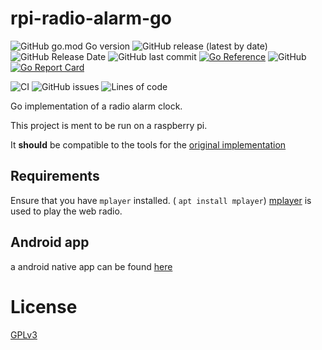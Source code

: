 # rpi-radio-alarm-go 
![GitHub go.mod Go version](https://img.shields.io/github/go-mod/go-version/bb4l/rpi-radio-alarm-go)
![GitHub release (latest by date)](https://img.shields.io/github/v/release/bb4l/rpi-radio-alarm-go)
![GitHub Release Date](https://img.shields.io/github/release-date/bb4l/rpi-radio-alarm-go)
![GitHub last commit](https://img.shields.io/github/last-commit/bb4l/rpi-radio-alarm-go)
[![Go Reference](https://pkg.go.dev/badge/github.com/bb4L/rpi-radio-alarm-go.svg)](https://pkg.go.dev/github.com/bb4L/rpi-radio-alarm-go)
![GitHub](https://img.shields.io/github/license/bb4l/rpi-radio-alarm-go)
[![Go Report Card](https://goreportcard.com/badge/github.com/bb4L/rpi-radio-alarm-go)](https://goreportcard.com/report/github.com/bb4L/rpi-radio-alarm-go)

![CI](https://github.com/bb4L/rpi-radio-alarm-go/workflows/CI/badge.svg)
![GitHub issues](https://img.shields.io/github/issues-raw/bb4l/rpi-radio-alarm-go)
![Lines of code](https://img.shields.io/tokei/lines/github/bb4l/rpi-radio-alarm-go)


Go implementation of a radio alarm clock.

This project is ment to be run on a raspberry pi.

It **should** be compatible to the tools for the [original implementation](https://github.com/bb4L/rpi-radio-alarm)

## Requirements
Ensure that you have `mplayer` installed. ( `apt install mplayer`)
[mplayer](http://www.mplayerhq.hu/) is used to play the web radio.

## Android app
a android native app can be found [here](https://github.com/bb4L/rpi-radio-alarm-android-native)

# License
[GPLv3](LICENSE)
